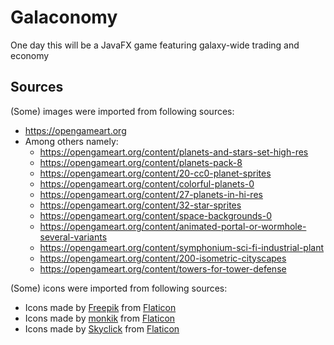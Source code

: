 # Galaconomy
 One day this will be a JavaFX game featuring galaxy-wide trading and economy

## Sources
(Some) images were imported from following sources:
* https://opengameart.org
* Among others namely:
	* https://opengameart.org/content/planets-and-stars-set-high-res
	* https://opengameart.org/content/planets-pack-8
	* https://opengameart.org/content/20-cc0-planet-sprites
	* https://opengameart.org/content/colorful-planets-0
	* https://opengameart.org/content/27-planets-in-hi-res
	* https://opengameart.org/content/32-star-sprites
	* https://opengameart.org/content/space-backgrounds-0
	* https://opengameart.org/content/animated-portal-or-wormhole-several-variants
	* https://opengameart.org/content/symphonium-sci-fi-industrial-plant
	* https://opengameart.org/content/200-isometric-cityscapes
	* https://opengameart.org/content/towers-for-tower-defense

(Some) icons were imported from following sources:
* Icons made by [Freepik](https://www.flaticon.com/authors/freepik) from [Flaticon](www.flaticon.com)
* Icons made by [monkik](https://www.flaticon.com/authors/monkik) from [Flaticon](www.flaticon.com)
* Icons made by [Skyclick](https://www.flaticon.com/authors/skyclick) from [Flaticon](www.flaticon.com)